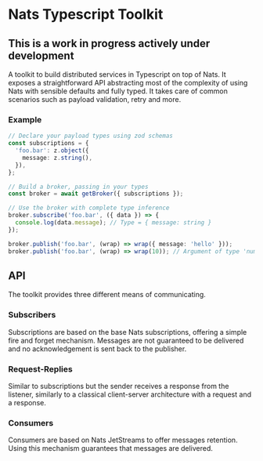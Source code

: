 # Nats Typescript Toolkit

## This is a work in progress actively under development

A toolkit to build distributed services in Typescript on top of Nats.
It exposes a straightforward API abstracting most of the complexity of using
Nats with sensible defaults and fully typed. It takes care of common scenarios
such as payload validation, retry and more.

### Example
```Typescript
// Declare your payload types using zod schemas
const subscriptions = {
  'foo.bar': z.object({
    message: z.string(),
  }),
};

// Build a broker, passing in your types
const broker = await getBroker({ subscriptions });

// Use the broker with complete type inference
broker.subscribe('foo.bar', ({ data }) => {
  console.log(data.message); // Type = { message: string }
});

broker.publish('foo.bar', (wrap) => wrap({ message: 'hello' }));
broker.publish('foo.bar', (wrap) => wrap(10)); // Argument of type 'number' is not assignable to parameter of type '{ message: string; }'
```

## API

The toolkit provides three different means of communicating.

### Subscribers

Subscriptions are based on the base Nats subscriptions, offering a simple fire and forget mechanism.
Messages are not guaranteed to be delivered and no acknowledgement is sent back to the publisher.

### Request-Replies

Similar to subscriptions but the sender receives a response from the listener, similarly to a classical
client-server architecture with a request and a response.

### Consumers

Consumers are based on Nats JetStreams to offer messages retention. Using this mechanism guarantees that
messages are delivered.